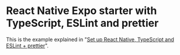 # React Native Expo starter with TypeScript, ESLint and prettier

This is the example explained in "[Set up React Native, TypeScript and ESLint + prettier](https://decodenatura.com/set-up-react-native-typescript-eslint-prettier/)".
